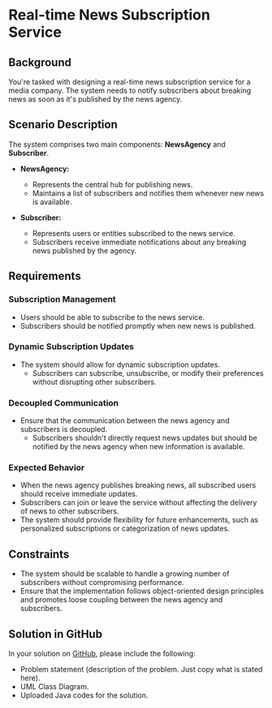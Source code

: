 # Real-time News Subscription Service

## Background

You're tasked with designing a real-time news subscription service for a media company. The system needs to notify subscribers about breaking news as soon as it's published by the news agency.

## Scenario Description

The system comprises two main components: **NewsAgency** and **Subscriber**.

- **NewsAgency:**
  - Represents the central hub for publishing news.
  - Maintains a list of subscribers and notifies them whenever new news is available.

- **Subscriber:**
  - Represents users or entities subscribed to the news service.
  - Subscribers receive immediate notifications about any breaking news published by the agency.

## Requirements

### Subscription Management

- Users should be able to subscribe to the news service.
- Subscribers should be notified promptly when new news is published.

### Dynamic Subscription Updates

- The system should allow for dynamic subscription updates.
  - Subscribers can subscribe, unsubscribe, or modify their preferences without disrupting other subscribers.

### Decoupled Communication

- Ensure that the communication between the news agency and subscribers is decoupled.
  - Subscribers shouldn't directly request news updates but should be notified by the news agency when new information is available.

### Expected Behavior

- When the news agency publishes breaking news, all subscribed users should receive immediate updates.
- Subscribers can join or leave the service without affecting the delivery of news to other subscribers.
- The system should provide flexibility for future enhancements, such as personalized subscriptions or categorization of news updates.

## Constraints

- The system should be scalable to handle a growing number of subscribers without compromising performance.
- Ensure that the implementation follows object-oriented design principles and promotes loose coupling between the news agency and subscribers.

## Solution in GitHub

In your solution on [GitHub](#), please include the following:

- Problem statement (description of the problem. Just copy what is stated here).
- UML Class Diagram.
- Uploaded Java codes for the solution.
